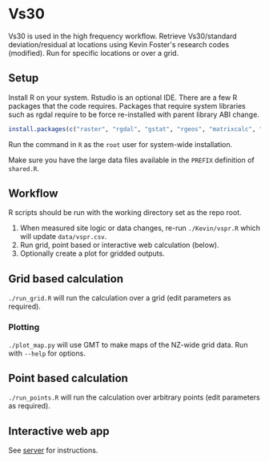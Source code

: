 # Vs30
Vs30 is used in the high frequency workflow.
Retrieve Vs30/standard deviation/residual at locations using Kevin Foster's research codes (modified).
Run for specific locations or over a grid.

## Setup
Install R on your system. Rstudio is an optional IDE.
There are a few R packages that the code requires. Packages that require system libraries such as rgdal require to be force re-installed with parent library ABI change.
```r
install.packages(c("raster", "rgdal", "gstat", "rgeos", "matrixcalc", "spatstat", "ncdf4"))
```
Run the command in `R` as the `root` user for system-wide installation.

Make sure you have the large data files available in the `PREFIX` definition of `shared.R`.

## Workflow
R scripts should be run with the working directory set as the repo root.
1. When measured site logic or data changes, re-run `./Kevin/vspr.R` which will update `data/vspr.csv`.
1. Run grid, point based or interactive web calculation (below).
1. Optionally create a plot for gridded outputs.

## Grid based calculation
`./run_grid.R` will run the calculation over a grid (edit parameters as required).

### Plotting
`./plot_map.py` will use GMT to make maps of the NZ-wide grid data. Run with `--help` for options.

## Point based calculation
`./run_points.R` will run the calculation over arbitrary points (edit parameters as required).

## Interactive web app
See [server](server) for instructions.
